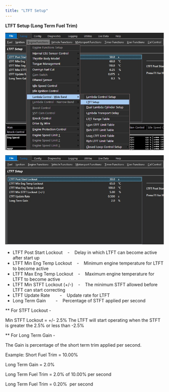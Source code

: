 ```yaml
---
title: "LTFT Setup"
---
```


**LTFT Setup (Long Term Fuel Trim)**


![Image](</img/LTFT Setup.jpg>)


![Image](</img/LTFT Setup 2.jpg>)


* LTFT Post Start Lockout&nbsp; &nbsp; -&nbsp; &nbsp; Delay in which LTFT can become active after start up
* LTFT Min Eng Temp Lockout&nbsp; &nbsp; -&nbsp; &nbsp; Minimum engine temperature for LTFT to become active
* LTFT Max Eng Temp Lockout&nbsp; &nbsp; -&nbsp; &nbsp; Maximum engine temperature for LTFT to become active&nbsp;
* LTFT Min STFT Lockout (+/-)&nbsp; &nbsp; -&nbsp; &nbsp; The minimum STFT allowed before LTFT can start correcting
* LTFT Update Rate&nbsp; &nbsp; &nbsp; &nbsp; -&nbsp; &nbsp; Update rate for LTFT
* Long Term Gain&nbsp; &nbsp; &nbsp; &nbsp; -&nbsp; &nbsp; Percentage of STFT applied per second


\*\* For STFT Lockout -&nbsp;


Min STFT Lockout = +/- 2.5% The LTFT will start operating when the STFT is greater the 2.5% or less than -2.5%&nbsp;


\*\* For Long Term Gain -&nbsp;


The Gain is percentage of the short term trim applied per second.


Example: Short Fuel Trim = 10.00%


Long Term Gain = 2.0%


Long Term Fuel Trim = 2.0% of 10.00% per second


Long Term Fuel Trim = 0.20%&nbsp; per second
